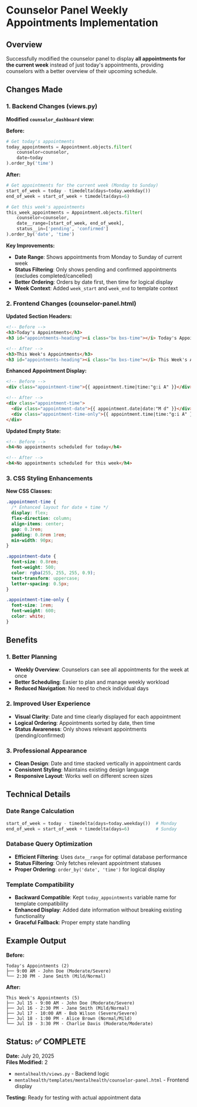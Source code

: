 # Counselor Panel Weekly Appointments Implementation

## Overview

Successfully modified the counselor panel to display **all appointments for the current week** instead of just today's appointments, providing counselors with a better overview of their upcoming schedule.

## Changes Made

### **1. Backend Changes (views.py)**

**Modified `counselor_dashboard` view:**

**Before:**
```python
# Get today's appointments
today_appointments = Appointment.objects.filter(
    counselor=counselor,
    date=today
).order_by('time')
```

**After:**
```python
# Get appointments for the current week (Monday to Sunday)
start_of_week = today - timedelta(days=today.weekday())
end_of_week = start_of_week + timedelta(days=6)

# Get this week's appointments
this_week_appointments = Appointment.objects.filter(
    counselor=counselor,
    date__range=[start_of_week, end_of_week],
    status__in=['pending', 'confirmed']
).order_by('date', 'time')
```

**Key Improvements:**
- **Date Range**: Shows appointments from Monday to Sunday of current week
- **Status Filtering**: Only shows pending and confirmed appointments (excludes completed/cancelled)
- **Better Ordering**: Orders by date first, then time for logical display
- **Week Context**: Added `week_start` and `week_end` to template context

### **2. Frontend Changes (counselor-panel.html)**

**Updated Section Headers:**
```html
<!-- Before -->
<h3>Today's Appointments</h3>
<h3 id="appointments-heading"><i class="bx bxs-time"></i> Today's Appointments</h3>

<!-- After -->
<h3>This Week's Appointments</h3>
<h3 id="appointments-heading"><i class="bx bxs-time"></i> This Week's Appointments</h3>
```

**Enhanced Appointment Display:**
```html
<!-- Before -->
<div class="appointment-time">{{ appointment.time|time:"g:i A" }}</div>

<!-- After -->
<div class="appointment-time">
  <div class="appointment-date">{{ appointment.date|date:"M d" }}</div>
  <div class="appointment-time-only">{{ appointment.time|time:"g:i A" }}</div>
</div>
```

**Updated Empty State:**
```html
<!-- Before -->
<h4>No appointments scheduled for today</h4>

<!-- After -->
<h4>No appointments scheduled for this week</h4>
```

### **3. CSS Styling Enhancements**

**New CSS Classes:**
```css
.appointment-time {
  /* Enhanced layout for date + time */
  display: flex;
  flex-direction: column;
  align-items: center;
  gap: 0.3rem;
  padding: 0.8rem 1rem;
  min-width: 90px;
}

.appointment-date {
  font-size: 0.8rem;
  font-weight: 500;
  color: rgba(255, 255, 255, 0.9);
  text-transform: uppercase;
  letter-spacing: 0.5px;
}

.appointment-time-only {
  font-size: 1rem;
  font-weight: 600;
  color: white;
}
```

## Benefits

### **1. Better Planning**
- **Weekly Overview**: Counselors can see all appointments for the week at once
- **Better Scheduling**: Easier to plan and manage weekly workload
- **Reduced Navigation**: No need to check individual days

### **2. Improved User Experience**
- **Visual Clarity**: Date and time clearly displayed for each appointment
- **Logical Ordering**: Appointments sorted by date, then time
- **Status Awareness**: Only shows relevant appointments (pending/confirmed)

### **3. Professional Appearance**
- **Clean Design**: Date and time stacked vertically in appointment cards
- **Consistent Styling**: Maintains existing design language
- **Responsive Layout**: Works well on different screen sizes

## Technical Details

### **Date Range Calculation**
```python
start_of_week = today - timedelta(days=today.weekday())  # Monday
end_of_week = start_of_week + timedelta(days=6)          # Sunday
```

### **Database Query Optimization**
- **Efficient Filtering**: Uses `date__range` for optimal database performance
- **Status Filtering**: Only fetches relevant appointment statuses
- **Proper Ordering**: `order_by('date', 'time')` for logical display

### **Template Compatibility**
- **Backward Compatible**: Kept `today_appointments` variable name for template compatibility
- **Enhanced Display**: Added date information without breaking existing functionality
- **Graceful Fallback**: Proper empty state handling

## Example Output

**Before:**
```
Today's Appointments (2)
├── 9:00 AM - John Doe (Moderate/Severe)
└── 2:30 PM - Jane Smith (Mild/Normal)
```

**After:**
```
This Week's Appointments (5)
├── Jul 15 - 9:00 AM - John Doe (Moderate/Severe)
├── Jul 16 - 2:30 PM - Jane Smith (Mild/Normal)
├── Jul 17 - 10:00 AM - Bob Wilson (Severe/Severe)
├── Jul 18 - 1:00 PM - Alice Brown (Normal/Mild)
└── Jul 19 - 3:30 PM - Charlie Davis (Moderate/Moderate)
```

## Status: ✅ **COMPLETE**

**Date:** July 20, 2025  
**Files Modified:** 2  
- `mentalhealth/views.py` - Backend logic
- `mentalhealth/templates/mentalhealth/counselor-panel.html` - Frontend display

**Testing:** Ready for testing with actual appointment data 